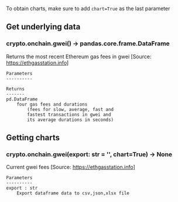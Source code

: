 To obtain charts, make sure to add `chart=True` as the last parameter

## Get underlying data 
### crypto.onchain.gwei() -> pandas.core.frame.DataFrame

Returns the most recent Ethereum gas fees in gwei
    [Source: https://ethgasstation.info]

    Parameters
    ----------

    Returns
    -------
    pd.DataFrame
        four gas fees and durations
            (fees for slow, average, fast and
            fastest transactions in gwei and
            its average durations in seconds)

## Getting charts 
### crypto.onchain.gwei(export: str = '', chart=True) -> None

Current gwei fees
    [Source: https://ethgasstation.info]

    Parameters
    ----------
    export : str
        Export dataframe data to csv,json,xlsx file
